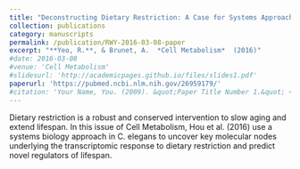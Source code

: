 ```yaml
---
title: "Deconstructing Dietary Restriction: A Case for Systems Approaches in Aging"
collection: publications
category: manuscripts
permalink: /publication/RWY-2016-03-08-paper
excerpt: "**Yeo, R.**, & Brunet, A.  *Cell Metabolism*  (2016)"
#date: 2016-03-08
#venue: 'Cell Metabolism'
#slidesurl: 'http://academicpages.github.io/files/slides1.pdf'
paperurl: 'https://pubmed.ncbi.nlm.nih.gov/26959179/'
#citation: 'Your Name, You. (2009). &quot;Paper Title Number 1.&quot; <i>Journal 1</i>. 1(1).'
---
```


Dietary restriction is a robust and conserved intervention to slow aging and extend lifespan. In this issue of Cell Metabolism, Hou et al. (2016) use a systems biology approach in C. elegans to uncover key molecular nodes underlying the transcriptomic response to dietary restriction and predict novel regulators of lifespan.
	